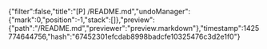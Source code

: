 {"filter":false,"title":"[P] /README.md","undoManager":{"mark":0,"position":-1,"stack":[]},"preview":{"path":"/README.md","previewer":"preview.markdown"},"timestamp":1425774644756,"hash":"67452301efcdab8998badcfe10325476c3d2e1f0"}
